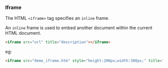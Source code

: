 ### Iframe

The HTML `<iframe>` tag specifies an `inline` frame.

An `inline` frame is used to embed another document within the current HTML document.
```html
<iframe src="url" title="description"></iframe>
```

eg:
```html
<iframe src="demo_iframe.htm" style="height:200px;width:300px;" title="Iframe Example"></iframe>
```
